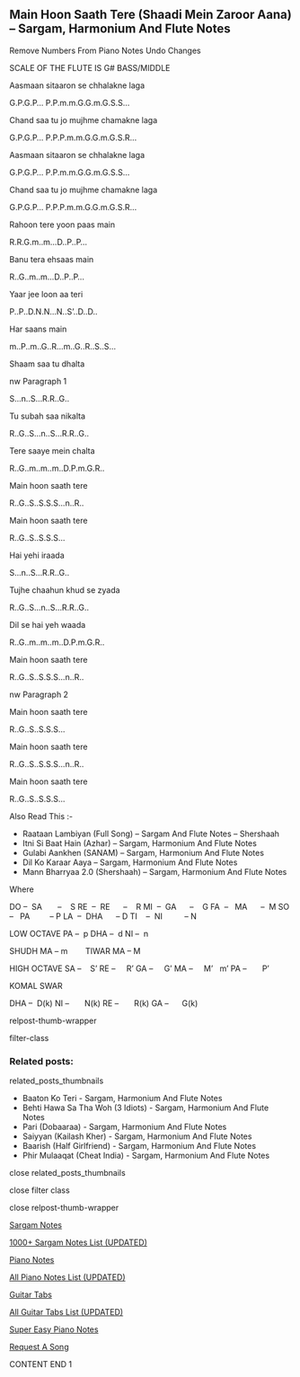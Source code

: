 
## Main Hoon Saath Tere (Shaadi Mein Zaroor Aana) – Sargam, Harmonium And Flute Notes

Remove Numbers From Piano Notes
Undo Changes

SCALE OF THE FLUTE IS G# BASS/MIDDLE

Aasmaan sitaaron se chhalakne laga

G.P.G.P… P.P.m.m.G.G.m.G.S.S…

Chand saa tu jo mujhme chamakne laga

G.P.G.P… P.P.P.m.m.G.G.m.G.S.R…

Aasmaan sitaaron se chhalakne laga

G.P.G.P… P.P.m.m.G.G.m.G.S.S…

Chand saa tu jo mujhme chamakne laga

G.P.G.P… P.P.P.m.m.G.G.m.G.S.R…

Rahoon tere yoon paas main

R.R.G.m..m…D..P..P…

Banu tera ehsaas main

R..G..m..m…D..P..P…

Yaar jee loon aa teri

P..P..D.N.N…N..S’..D..D..

Har saans main

m..P..m..G..R…m..G..R..S..S…

Shaam saa tu dhalta

nw Paragraph 1

S…n..S…R.R..G..

Tu subah saa nikalta

R..G..S…n..S…R.R..G..

Tere saaye mein chalta

R..G..m..m..m..D.P.m.G.R..

Main hoon saath tere

R..G..S..S.S.S…n..R..

Main hoon saath tere

R..G..S..S.S.S…

Hai yehi iraada

S…n..S…R.R..G..

Tujhe chaahun khud se zyada

R..G..S…n..S…R.R..G..

Dil se hai yeh waada

R..G..m..m..m..D.P.m.G.R..

Main hoon saath tere

R..G..S..S.S.S…n..R..

nw Paragraph 2

Main hoon saath tere

R..G..S..S.S.S…

Main hoon saath tere

R..G..S..S.S.S…n..R..

Main hoon saath tere

R..G..S..S.S.S…

Also Read This :-

* Raataan Lambiyan (Full Song) – Sargam And Flute Notes – Shershaah
* Itni Si Baat Hain (Azhar) – Sargam, Harmonium And Flute Notes
* Gulabi Aankhen (SANAM) – Sargam, Harmonium And Flute Notes
* Dil Ko Karaar Aaya – Sargam, Harmonium And Flute Notes
* Mann Bharryaa 2.0 (Shershaah) – Sargam, Harmonium And Flute Notes

Where

DO –  SA       –    S
RE  –  RE      –    R
MI  –  GA      –    G
FA  –   MA      –  M
SO  –   PA         – P
LA  –  DHA      – D
TI    –  NI          – N

LOW OCTAVE
PA –  p
DHA –  d
NI –  n

SHUDH MA – m        TIWAR MA – M

HIGH OCTAVE
SA –    S’
RE –     R’
GA –     G’
MA –     M’   m’
PA –       P’

KOMAL SWAR

DHA –  D(k)
NI –       N(k)
RE –       R(k)
GA –      G(k)

relpost-thumb-wrapper

filter-class

### Related posts:

related_posts_thumbnails

* Baaton Ko Teri - Sargam, Harmonium And Flute Notes
* Behti Hawa Sa Tha Woh (3 Idiots) - Sargam, Harmonium And Flute Notes
* Pari (Dobaaraa) - Sargam, Harmonium And Flute Notes
* Saiyyan (Kailash Kher) - Sargam, Harmonium And Flute Notes
* Baarish (Half Girlfriend) - Sargam, Harmonium And Flute Notes
* Phir Mulaaqat (Cheat India) - Sargam, Harmonium And Flute Notes

close related_posts_thumbnails

close filter class

close relpost-thumb-wrapper

[Sargam Notes](https://www.notationsworld.com/sargam-notes.html)

[1000+ Sargam Notes List (UPDATED)](https://www.notationsworld.com/all-songs-list-sargam-notes.html)

[Piano Notes](https://www.notationsworld.com/piano-notes.html)

[All Piano Notes List (UPDATED)](https://www.notationsworld.com/all-songs-list-piano-notes.html)

[Guitar Tabs](https://www.notationsworld.com/guitar-tabs.html)

[All Guitar Tabs List (UPDATED)](https://www.notationsworld.com/all-songs-list-guitar-tabs.html)

[Super Easy Piano Notes](https://studywall.in/)

[Request A Song](https://www.notationsworld.com/request-a-song.html)

CONTENT END 1

